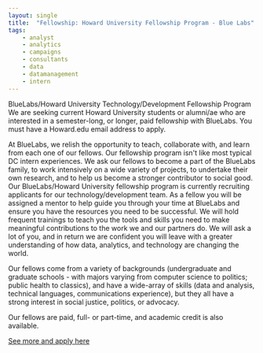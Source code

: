 ```yaml
---
layout: single
title:  "Fellowship: Howard University Fellowship Program - Blue Labs"
tags: 
    - analyst
    - analytics
    - campaigns
    - consultants
    - data
    - datamanagement
    - intern
---
```


BlueLabs/Howard University Technology/Development Fellowship Program
We are seeking current Howard University students or alumni/ae who are interested in a semester-long, or longer, paid fellowship with BlueLabs. You must have a Howard.edu email address to apply.

At BlueLabs, we relish the opportunity to teach, collaborate with, and learn from each one of our fellows. Our fellowship program isn't like most typical DC intern experiences. We ask our fellows to become a part of the BlueLabs family, to work intensively on a wide variety of projects, to undertake their own research, and to help us become a stronger contributor to social good. Our BlueLabs/Howard University fellowship program is currently recruiting applicants for our technology/development team. As a fellow you will be assigned a mentor to help guide you through your time at BlueLabs and ensure you have the resources you need to be successful. We will hold frequent trainings to teach you the tools and skills you need to make meaningful contributions to the work we and our partners do. We will ask a lot of you, and in return we are confident you will leave with a greater understanding of how data, analytics, and technology are changing the world.

Our fellows come from a variety of backgrounds (undergraduate and graduate schools - with majors varying from computer science to politics; public health to classics), and have a wide-array of skills (data and analysis, technical languages, communications experience), but they all have a strong interest in social justice, politics, or advocacy.

Our fellows are paid, full- or part-time, and academic credit is also available.

[See more and apply here](https://jobs.lever.co/bluelabs/18c4c034-33b1-45be-b36a-b81bd5ae5dbe)
